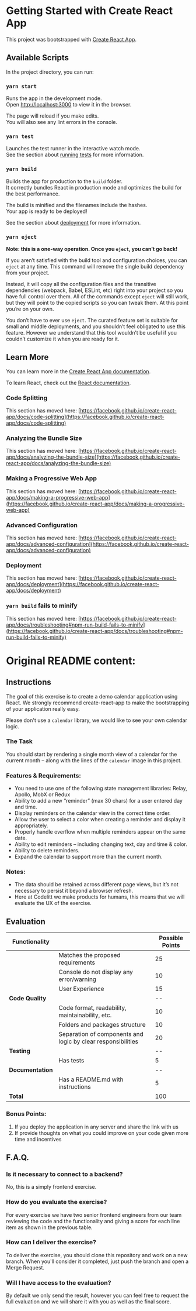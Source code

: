 # Getting Started with Create React App

This project was bootstrapped with [Create React App](https://github.com/facebook/create-react-app).

## Available Scripts

In the project directory, you can run:

### `yarn start`

Runs the app in the development mode.\
Open [http://localhost:3000](http://localhost:3000) to view it in the browser.

The page will reload if you make edits.\
You will also see any lint errors in the console.

### `yarn test`

Launches the test runner in the interactive watch mode.\
See the section about [running tests](https://facebook.github.io/create-react-app/docs/running-tests) for more information.

### `yarn build`

Builds the app for production to the `build` folder.\
It correctly bundles React in production mode and optimizes the build for the best performance.

The build is minified and the filenames include the hashes.\
Your app is ready to be deployed!

See the section about [deployment](https://facebook.github.io/create-react-app/docs/deployment) for more information.

### `yarn eject`

**Note: this is a one-way operation. Once you `eject`, you can’t go back!**

If you aren’t satisfied with the build tool and configuration choices, you can `eject` at any time. This command will remove the single build dependency from your project.

Instead, it will copy all the configuration files and the transitive dependencies (webpack, Babel, ESLint, etc) right into your project so you have full control over them. All of the commands except `eject` will still work, but they will point to the copied scripts so you can tweak them. At this point you’re on your own.

You don’t have to ever use `eject`. The curated feature set is suitable for small and middle deployments, and you shouldn’t feel obligated to use this feature. However we understand that this tool wouldn’t be useful if you couldn’t customize it when you are ready for it.

## Learn More

You can learn more in the [Create React App documentation](https://facebook.github.io/create-react-app/docs/getting-started).

To learn React, check out the [React documentation](https://reactjs.org/).

### Code Splitting

This section has moved here: [https://facebook.github.io/create-react-app/docs/code-splitting](https://facebook.github.io/create-react-app/docs/code-splitting)

### Analyzing the Bundle Size

This section has moved here: [https://facebook.github.io/create-react-app/docs/analyzing-the-bundle-size](https://facebook.github.io/create-react-app/docs/analyzing-the-bundle-size)

### Making a Progressive Web App

This section has moved here: [https://facebook.github.io/create-react-app/docs/making-a-progressive-web-app](https://facebook.github.io/create-react-app/docs/making-a-progressive-web-app)

### Advanced Configuration

This section has moved here: [https://facebook.github.io/create-react-app/docs/advanced-configuration](https://facebook.github.io/create-react-app/docs/advanced-configuration)

### Deployment

This section has moved here: [https://facebook.github.io/create-react-app/docs/deployment](https://facebook.github.io/create-react-app/docs/deployment)

### `yarn build` fails to minify

This section has moved here: [https://facebook.github.io/create-react-app/docs/troubleshooting#npm-run-build-fails-to-minify](https://facebook.github.io/create-react-app/docs/troubleshooting#npm-run-build-fails-to-minify)


# Original README content:

## Instructions

The goal of this exercise is to create a demo calendar application using React. We strongly recommend create-react-app to make the bootstrapping of your application really easy.

Please don't use a `calendar` library, we would like to see your own calendar logic.


### The Task

You should start by rendering a single month view of a calendar for the current month – along with the lines of the `calendar` image in this project.


### Features & Requirements:

* You need to use one of the following state management libraries: Relay, Apollo, MobX or Redux
* Ability to add a new “reminder” (max 30 chars) for a user entered day and time.
* Display reminders on the calendar view in the correct time order.
* Allow the user to select a color when creating a reminder and display it appropriately.
* Properly handle overflow when multiple reminders appear on the same date.
* Ability to edit reminders – including changing text, day and time & color.
* Ability to delete reminders.
* Expand the calendar to support more than the current month.

### Notes:

* The data should be retained across different page views, but it’s not necessary to persist it beyond a browser refresh.
* Here at Codelitt we make products for humans, this means that we will evaluate the UX of the exercise.

## Evaluation

| Functionality     |                                                              | Possible Points |
|-------------------|--------------------------------------------------------------|-----------------|
|                   | Matches the proposed requirements                            | 25              |
|                   | Console do not display any error/warning                     | 10              |
|                   | User Experience                                              | 15              |
| **Code Quality**  |                                                              | --              |
|                   | Code format, readability, maintainability, etc.              | 10              |
|                   | Folders and packages structure                               | 10              |
|                   | Separation of components and logic by clear responsibilities | 20              |
| **Testing**       |                                                              | --              |
|                   | Has tests                                                    | 5               |
| **Documentation** |                                                              | --              |
|                   | Has a README.md with instructions                            | 5               |
| **Total**         |                                                              | 100             |

### Bonus Points:
1. If you deploy the application in any server and share the link with us
2. If provide thoughts on what you could improve on your code given more time and incentives

## F.A.Q.

### Is it necessary to connect to a backend?
No, this is a simply frontend exercise.

### How do you evaluate the exercise?
For every exercise we have two senior frontend engineers from our team reviewing the code and the functionality and giving a score for each line item as shown in the previous table.

### How can I deliver the exercise?
To deliver the exercise, you should clone this repository and work on a new branch. When you'll consider it completed, just push the branch and open a Merge Request.

### Will I have access to the evaluation?
By default we only send the result, however you can feel free to request the full evaluation and we will share it with you as well as the final score.

